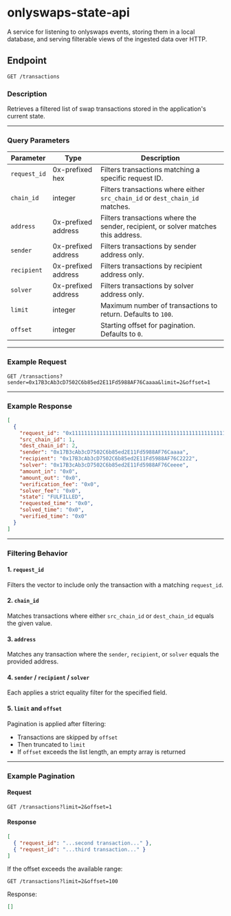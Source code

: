 # onlyswaps-state-api

A service for listening to onlyswaps events, storing them in a local database, and serving filterable views of the ingested data over HTTP.

## Endpoint

```
GET /transactions
```

### Description

Retrieves a filtered list of swap transactions stored in the application's current state.

---

### Query Parameters

| Parameter | Type | Description |
|------------|------|-------------|
| `request_id` | 0x-prefixed hex | Filters transactions matching a specific request ID. |
| `chain_id` | integer | Filters transactions where either `src_chain_id` or `dest_chain_id` matches. |
| `address` | 0x-prefixed address | Filters transactions where the sender, recipient, or solver matches this address. |
| `sender` | 0x-prefixed address | Filters transactions by sender address only. |
| `recipient` | 0x-prefixed address | Filters transactions by recipient address only. |
| `solver` | 0x-prefixed address | Filters transactions by solver address only. |
| `limit` | integer | Maximum number of transactions to return. Defaults to `100`. |
| `offset` | integer | Starting offset for pagination. Defaults to `0`. |

---

### Example Request

```
GET /transactions?sender=0x17B3cAb3cD7502C6b85ed2E11Fd5988AF76Caaaa&limit=2&offset=1
```

---

### Example Response

```json
[
  {
    "request_id": "0x1111111111111111111111111111111111111111111111111111111111111111",
    "src_chain_id": 1,
    "dest_chain_id": 2,
    "sender": "0x17B3cAb3cD7502C6b85ed2E11Fd5988AF76Caaaa",
    "recipient": "0x17B3cAb3cD7502C6b85ed2E11Fd5988AF76C2222",
    "solver": "0x17B3cAb3cD7502C6b85ed2E11Fd5988AF76Ceeee",
    "amount_in": "0x0",
    "amount_out": "0x0",
    "verification_fee": "0x0",
    "solver_fee": "0x0",
    "state": "FULFILLED",
    "requested_time": "0x0",
    "solved_time": "0x0",
    "verified_time": "0x0"
  }
]
```

---

### Filtering Behavior

#### 1. `request_id`
Filters the vector to include only the transaction with a matching `request_id`.

#### 2. `chain_id`
Matches transactions where either `src_chain_id` or `dest_chain_id` equals the given value.

#### 3. `address`
Matches any transaction where the `sender`, `recipient`, or `solver` equals the provided address.

#### 4. `sender` / `recipient` / `solver`
Each applies a strict equality filter for the specified field.

#### 5. `limit` and `offset`
Pagination is applied after filtering:
- Transactions are skipped by `offset`
- Then truncated to `limit`
- If `offset` exceeds the list length, an empty array is returned

---

### Example Pagination

#### Request
```
GET /transactions?limit=2&offset=1
```

#### Response
```json
[
  { "request_id": "...second transaction..." },
  { "request_id": "...third transaction..." }
]
```

If the offset exceeds the available range:
```
GET /transactions?limit=2&offset=100
```
Response:
```json
[]
```
